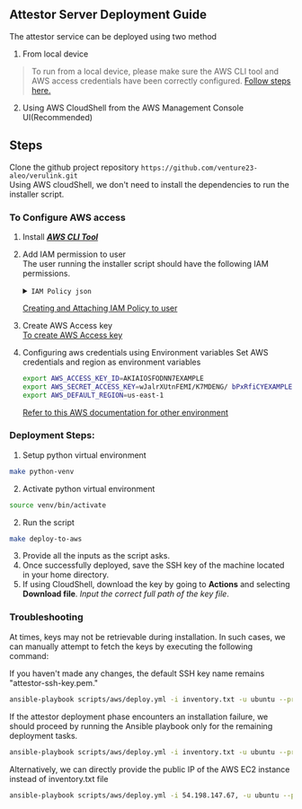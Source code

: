 ## Attestor Server Deployment Guide
The attestor service can be deployed using two method
1. From local device
> To run from a local device, please make sure the AWS CLI tool and AWS access credentials have been correctly configured. 
  [Follow steps here.](#to-configure-aws-access) 
2. Using AWS CloudShell from the AWS Management Console UI(Recommended)
## Steps
Clone the github project repository `https://github.com/venture23-aleo/verulink.git`  
Using AWS cloudShell, we don't need to install the dependencies to run the installer script.

### To Configure AWS access
1. Install [_**AWS CLI Tool**_](https://docs.aws.amazon.com/cli/latest/userguide/getting-started-install.html)  
2. Add IAM permission to user  
The user running the installer script should have the following IAM permissions.
        <details>
        <summary>`IAM Policy json`</summary>
        ```json
        {
            "Version": "2012-10-17",
            "Statement": [
                {
                    "Sid": "Statement1",
                    "Effect": "Allow",
                    "Action": [
                        "ec2:AssociateIamInstanceProfile"
                    ],
                    "Resource": "*"
                },
                {
                    "Sid":      "PolicyStatementToAllowUserToPassOneSpe     cificRole",
                    "Effect": "Allow",
                    "Action": [
                        "iam:PassRole"
                    ],
                    "Resource":         "arn:aws:iam::714859998736:role/        centralized-relay-kms"
                },
                {
                    "Sid": "CentralizedRelayKmsPolicy",
                    "Effect": "Allow",
                    "Action": "kms:*",
                    "Resource": "*"
                },
                {
                    "Sid": "AllowViewAccountInfo",
                    "Effect": "Allow",
                    "Action": [
                        "iam:GetAccountPasswordPolicy",
                        "iam:GetAccountSummary"
                    ],
                    "Resource": "*"
                },
                {
                    "Sid": "AllowManageOwnPasswords",
                    "Effect": "Allow",
                    "Action": [
                        "iam:ChangePassword",
                        "iam:GetUser"
                    ],
                    "Resource": "arn:aws:iam::*:user/$      {aws:username}"
                },
                {
                    "Sid": "AllowManageOwnAccessKeys",
                    "Effect": "Allow",
                    "Action": [
                        "iam:CreateAccessKey",
                        "iam:DeleteAccessKey",
                        "iam:ListAccessKeys",
                        "iam:UpdateAccessKey",
                        "iam:GetAccessKeyLastUsed"
                    ],
                    "Resource": "arn:aws:iam::*:user/$      {aws:username}"
                },
                {
                    "Sid": "AllowManageOwnSSHPublicKeys",
                    "Effect": "Allow",
                    "Action": [
                        "iam:DeleteSSHPublicKey",
                        "iam:GetSSHPublicKey",
                        "iam:ListSSHPublicKeys",
                        "iam:UpdateSSHPublicKey",
                        "iam:UploadSSHPublicKey"
                    ],
                    "Resource": "arn:aws:iam::*:user/$      {aws:username}"
                },
                {
                    "Sid": "VisualEditor0",
                    "Effect": "Allow",
                    "Action": [
                        "iam:CreateInstanceProfile",
                        "iam:UpdateAssumeRolePolicy",
                        "iam:PutUserPermissionsBoundary",
                        "iam:AttachUserPolicy",
                        "iam:CreateRole",
                        "iam:AttachRolePolicy",
                        "iam:PutRolePolicy",
                        "iam:AddRoleToInstanceProfile",
                        "iam:CreateAccessKey",
                        "iam:CreatePolicy",
                        "iam:PassRole",
                        "iam:DetachRolePolicy",
                        "iam:AttachGroupPolicy",
                        "iam:PutUserPolicy",
                        "iam:DetachGroupPolicy",
                        "iam:CreatePolicyVersion",
                        "iam:DetachUserPolicy",
                        "iam:PutGroupPolicy",
                        "iam:SetDefaultPolicyVersion",
                        "cloudshell:*"
                    ],
                    "Resource": "*"
                }
            ]
        }
        ```
        </details>

    [Creating and Attaching IAM Policy to user](https://docs.aws.amazon.com/IAM/latest/UserGuide/tutorial_managed-policies.html)
3. Create AWS Access key  
    [To create AWS Access key](https://docs.aws.amazon.com/IAM/latest/UserGuide/id_credentials_access-keys.html#Using_CreateAccessKey)
3. Configuring aws credentials using Environment variables
    Set AWS credentials and region as environment variables
    ```bash
    export AWS_ACCESS_KEY_ID=AKIAIOSFODNN7EXAMPLE
    export AWS_SECRET_ACCESS_KEY=wJalrXUtnFEMI/K7MDENG/ bPxRfiCYEXAMPLEKEY
    export AWS_DEFAULT_REGION=us-east-1
    ```
    [Refer to this AWS documentation for other environment](https://docs.aws.amazon.com/cli/latest/userguide/cli-configure-envvars.html#envvars-set)

### Deployment Steps:
1. Setup python virtual environment
```bash
make python-venv
```
2. Activate python virtual environment
```bash
source venv/bin/activate
```
2. Run the script
```bash
make deploy-to-aws
```
3. Provide all the inputs as the script asks.
4. Once successfully deployed, save the SSH key of the machine located in your home directory.
5. If using CloudShell, download the key by going to **Actions** and selecting **Download file**. _Input the correct full path of the key file_.

### Troubleshooting
At times, keys may not be retrievable during installation. In such cases, we can manually attempt to fetch the keys by executing the following command:

If you haven't made any changes, the default SSH key name remains "attestor-ssh-key.pem."
```bash
ansible-playbook scripts/aws/deploy.yml -i inventory.txt -u ubuntu --private-keys=<ssh_key_name> --tags debug,retrieve_secret

```

If the attestor deployment phase encounters an installation failure, we should proceed by running the Ansible playbook only for the remaining deployment tasks.

```bash
ansible-playbook scripts/aws/deploy.yml -i inventory.txt -u ubuntu --private-key=<ssh_key_name>
```
Alternatively, we can directly provide the public IP of the AWS EC2 instance instead of inventory.txt file
```bash
ansible-playbook scripts/aws/deploy.yml -i 54.198.147.67, -u ubuntu --private-key attestor-ssh-key.pem
```


